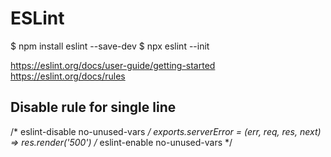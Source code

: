 # ESLint

$ npm install eslint --save-dev
$ npx eslint --init

https://eslint.org/docs/user-guide/getting-started
https://eslint.org/docs/rules

## Disable rule for single line
/* eslint-disable no-unused-vars */
exports.serverError = (err, req, res, next) => res.render('500')
/* eslint-enable no-unused-vars */

